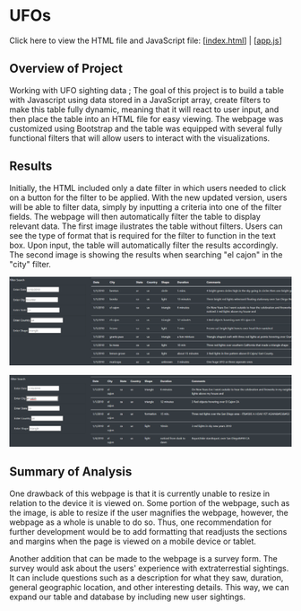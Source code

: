 # UFOs
Click here to view the HTML file and JavaScript file: [[index.html](https://github.com/dgeroux/UFOs/blob/main/index.html)] | [[app.js](https://github.com/dgeroux/UFOs/blob/main/static/js/app.js)]

## Overview of Project
Working with UFO sighting data ; The goal of this project is to build a table with Javascript using data stored in a JavaScript array, create filters to make this table fully dynamic, meaning that it will react to user input, and then place the table into an HTML file for easy viewing. The webpage was customized using Bootstrap and the table was equipped with several fully functional filters that will allow users to interact with the visualizations.

## Results
Initially, the HTML included only a date filter in which users needed to click on a button for the filter to be applied. With the new updated version, users will be able to filter data, simply by inputting a criteria into one of the filter fields. The webpage will then automatically filter the table to display relevant data. The first image ilustrates the table without filters. Users can see the type of format that is required for the filter to function in the text box. Upon input, the table will automatically filter the results accordingly. The second image is showing the results when searching "el cajon" in the "city" filter.

![photo](https://github.com/dgeroux/UFOs/blob/main/unfiltered_table.png)

![photo](https://github.com/dgeroux/UFOs/blob/main/filtered_table.png)

## Summary of Analysis
One drawback of this webpage is that it is currently unable to resize in relation to the device it is viewed on. Some portion of the webpage, such as the image, is able to resize if the user magnifies the webpage, however, the webpage as a whole is unable to do so. Thus, one recommendation for further development would be to add formatting that readjusts the sections and margins when the page is viewed on a mobile device or tablet. 

Another addition that can be made to the webpage is a survey form. The survey would ask about the users' experience with extraterrestial sightings. It can include questions such as a description for what they saw, duration, general geographic location, and other interesting details. This way, we can expand our table and database by including new user sightings. 
